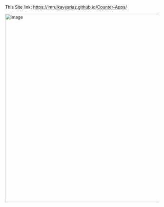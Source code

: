 This Site link: https://imrulkayesriaz.github.io/Counter-Apps/

<img width="866" height="617" alt="image" src="https://github.com/user-attachments/assets/b8d5f5da-0ffc-447f-af75-3b9a29649e60" />
